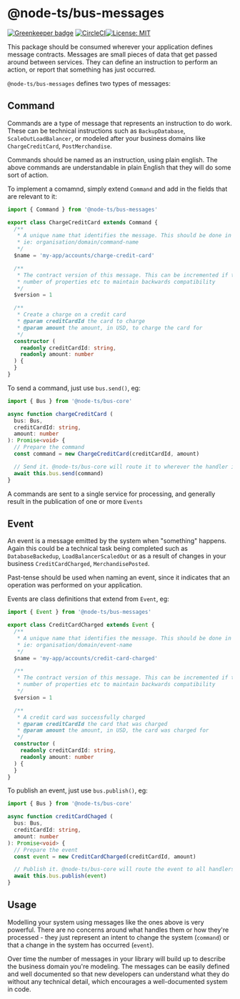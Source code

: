 # @node-ts/bus-messages

[![Greenkeeper badge](https://badges.greenkeeper.io/node-ts/bus.svg)](https://greenkeeper.io/)
[![CircleCI](https://circleci.com/gh/node-ts/bus/tree/master.svg?style=svg)](https://circleci.com/gh/node-ts/bus/tree/master)[![License: MIT](https://img.shields.io/badge/License-MIT-green.svg)](https://opensource.org/licenses/MIT)

This package should be consumed wherever your application defines message contracts. Messages are small pieces of data that get passed around between services. They can define an instruction to perform an action, or report that something has just occurred.

`@node-ts/bus-messages` defines two types of messages:

## Command

Commands are a type of message that represents an instruction to do work. These can be technical instructions such as `BackupDatabase`, `ScaleOutLoadBalancer`, or modeled after your business domains like `ChargeCreditCard`, `PostMerchandise`.

Commands should be named as an instruction, using plain english. The above commands are understandable in plain English that they will do some sort of action.

To implement a comamnd, simply extend `Command` and add in the fields that are relevant to it:

```typescript
import { Command } from '@node-ts/bus-messages'

export class ChargeCreditCard extends Command {
  /**
   * A unique name that identifies the message. This should be done in namespace style syntax,
   * ie: organisation/domain/command-name
   */
  $name = 'my-app/accounts/charge-credit-card'

  /**
   * The contract version of this message. This can be incremented if this message changes the
   * number of properties etc to maintain backwards compatibility
   */
  $version = 1

  /**
   * Create a charge on a credit card
   * @param creditCardId the card to charge
   * @param amount the amount, in USD, to charge the card for
   */
  constructor (
    readonly creditCardId: string,
    readonly amount: number
  ) {
  }
}

```

To send a command, just use `bus.send()`, eg:

```typescript
import { Bus } from '@node-ts/bus-core'

async function chargeCreditCard (
  bus: Bus,
  creditCardId: string,
  amount: number
): Promise<void> {
  // Prepare the command
  const command = new ChargeCreditCard(creditCardId, amount)

  // Send it. @node-ts/bus-core will route it to wherever the handler is
  await this.bus.send(command)
}
```

A commands are sent to a single service for processing, and generally result in the publication of one or more `Events`

## Event

An event is a message emitted by the system when "something" happens. Again this could be a technical task being completed such as `DatabaseBackedup`, `LoadBalancerScaledOut` or as a result of changes in your business `CreditCardCharged`, `MerchandisePosted`.

Past-tense should be used when naming an event, since it indicates that an operation was performed on your application.

Events are class definitions that extend from `Event`, eg:

```typescript
import { Event } from '@node-ts/bus-messages'

export class CreditCardCharged extends Event {
  /**
   * A unique name that identifies the message. This should be done in namespace style syntax,
   * ie: organisation/domain/event-name
   */
  $name = 'my-app/accounts/credit-card-charged'

  /**
   * The contract version of this message. This can be incremented if this message changes the
   * number of properties etc to maintain backwards compatibility
   */
  $version = 1

  /**
   * A credit card was successfully charged
   * @param creditCardId the card that was charged
   * @param amount the amount, in USD, the card was charged for
   */
  constructor (
    readonly creditCardId: string,
    readonly amount: number
  ) {
  }
}
```

To publish an event, just use `bus.publish()`, eg:

```typescript
import { Bus } from '@node-ts/bus-core'

async function creditCardChaged (
  bus: Bus,
  creditCardId: string,
  amount: number
): Promise<void> {
  // Prepare the event
  const event = new CreditCardCharged(creditCardId, amount)

  // Publish it. @node-ts/bus-core will route the event to all handlers subscribed to it
  await this.bus.publish(event)
}
```


## Usage

Modelling your system using messages like the ones above is very powerful. There are no concerns around what handles them or how they're processed - they just represent an intent to change the system (`command`) or that a change in the system has occurred (`event`). 

Over time the number of messages in your library will build up to describe the business domain you're modeling. The messages can be easily defined and well documented so that new developers can understand what they do without any technical detail, which encourages a well-documented system in code.